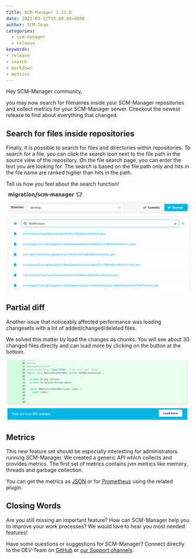 ```yaml
---
title: SCM-Manager 2.15.0
date: 2021-03-12T15:00:00+0000
author: SCM-Team
categories:
  - scm-manager
  - release
keywords:
- release
- search
- markdown
- metrics
---
```


Hey SCM-Manager community,

you may now search for filenames inside your SCM-Manager repositories and collect metrics for your SCM-Manager server. 
Checkout the newest release to find about everything that changed.

## Search for files inside repositories

Finally, it is possible to search for files and directories within repositories.
To search for a file, you can click the search icon next to the file path in the source view of the repository.
On the file search page, you can enter the text you are looking for.
The search is based on the file path only and hits in the file name are ranked higher than hits in the path.

Tell us how you feel about the search function!

![search](./assets/search.png)

## Partial diff
Another issue that noticeably affected performance was loading changesets with a lot of added/changed/deleted files.

We solved this matter by load the changes as chunks.
You will see about 30 changed files directly and can load more by clicking on the button at the bottom.

![more_diffs](./assets/more_diffs.png)

## Metrics
This new feature set should be especially interesting for administrators running SCM-Manager. 
We created a generic API which collects and provides metrics. 
The first set of metrics contains jvm metrics like memory, threads and garbage collection.

You can get the metrics as [JSON](https://scm-manager.org/plugins/scm-metrics-json-plugin/) or for [Prometheus](https://scm-manager.org/plugins/scm-metrics-prometheus-plugin/) using the related plugin.

## Closing Words

Are you still missing an important feature? How can SCM-Manager help you to improve your work processes? We would love to hear you most needed features!

Have some questions or suggestions for SCM-Manager? Connect directly to the DEV-Team on [GitHub](https://github.com/scm-manager/scm-manager/) or [our Support channels](https://www.scm-manager.org/support/).
